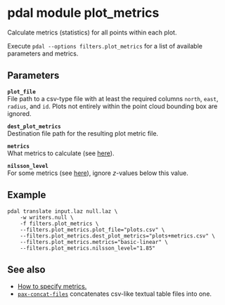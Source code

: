 # pdal module plot_metrics

Calculate metrics (statistics) for all points within each plot. 

Execute `pdal --options filters.plot_metrics` for a list of available parameters and metrics.


## Parameters

**`plot_file`**  
File path to a csv-type file with at least the required columns `north`, `east`, `radius`, and `id`. 
Plots not entirely within the point cloud bounding box are ignored. 

**`dest_plot_metrics`**  
Destination file path for the resulting plot metric file.

**`metrics`**  
What metrics to calculate (see [here](metrics-how-to-specify.md)).

**`nilsson_level`**  
For some metrics (see [here](metrics-how-to-specify.md)), ignore *z*-values below this value.


## Example

	pdal translate input.laz null.laz \
		-w writers.null \
		-f filters.plot_metrics \
		--filters.plot_metrics.plot_file="plots.csv" \
		--filters.plot_metrics.dest_plot_metrics="plots+metrics.csv" \
		--filters.plot_metrics.metrics="basic-linear" \
		--filters.plot_metrics.nilsson_level="1.85"


## See also

- [How to specify metrics.](metrics-how-to-specify.md)
- [`pax-concat-files`](pax-concat-files.md) concatenates csv-like textual table files into one.

